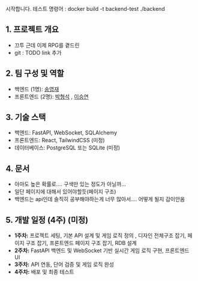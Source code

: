 시작합니다.
테스트 명령어 : docker build -t backend-test ./backend


## 1. 프로젝트 개요

- 끄투 근데 이제 RPG를 곁드린
- git : TODO link 추가

## 2. 팀 구성 및 역할

- 백엔드 (1명): [송영재](https://github.com/djgnfj-svg)
- 프론트엔드 (2명): [박형석](https://github.com/b-hyoung) , [이승연](https://github.com/SeungYeon04)

## 3. 기술 스택
- 백엔드: FastAPI, WebSocket, SQLAlchemy
- 프론트엔드: React, TailwindCSS (미정)
- 데이터베이스: PostgreSQL 또는 SQLite (미정)

## 4. 문서
- 아마도 높은 확률로.... 구색만 있는 정도가 아닐까...
- 일단 페이지에 대해서 있어야할듯(페이지 구조)
- 백엔드는 api인데 솔직히 공부해야하는게 너무 많아서.... 어떻게 될지 감이안옴

## 5. 개발 일정 (4주) (미정)
- **1주차:** 프로젝트 세팅, 기본 API 설계 및 게임 로직 정의 , 디자인 전체구조 잡기, 페이지 구조 잡기, 프론트엔드 페이지 구조 잡기, RDB 설계
- **2주차:** FastAPI 백엔드 및 WebSocket 기반 실시간 게임 로직 구현, 프론트엔드 UI
- **3주차:** API 연동, 단어 검증 및 게임 로직 완성
- **4주차:** 배포 및 최종 테스트
